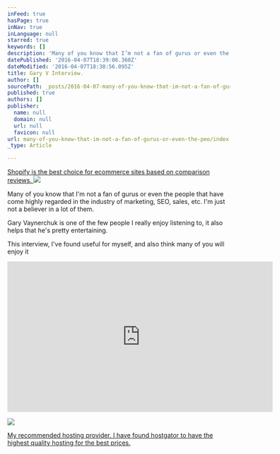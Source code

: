 ```yaml
---
inFeed: true
hasPage: true
inNav: true
inLanguage: null
starred: true
keywords: []
description: 'Many of you know that I’m not a fan of gurus or even the people that have come highly regarded in the industry of marketing, SEO, sales, etc. I’m just not a believer in a lot of them.'
datePublished: '2016-04-07T18:39:06.360Z'
dateModified: '2016-04-07T18:38:56.095Z'
title: Gary V Interview.
author: []
sourcePath: _posts/2016-04-07-many-of-you-know-that-im-not-a-fan-of-gurus-or-even-the-peo.md
published: true
authors: []
publisher:
  name: null
  domain: null
  url: null
  favicon: null
url: many-of-you-know-that-im-not-a-fan-of-gurus-or-even-the-peo/index.html
_type: Article

---
```

[Shopify is the best choice for ecommerce sites based on comparison reviews. 
][0]
![](https://the-grid-user-content.s3-us-west-2.amazonaws.com/aa2d959b-aab4-4e53-836e-1ccaeb764b93.jpg)

Many of you know that I'm not a fan of gurus or even the people that have come highly regarded in the industry of marketing, SEO, sales, etc. I'm just not a believer in a lot of them.

Gary Vaynerchuk is one of the few people I really enjoy listening to, it also helps that he's pretty entertaining.

This interview, I've found useful for myself, and also think many of you will enjoy it

<iframe width="600" height="340" src="https://www.youtube.com/embed/lsqaqRBTj_s" frameborder="0" allowfullscreen="allowfullscreen" style=""></iframe>

![](https://the-grid-user-content.s3-us-west-2.amazonaws.com/4557d32a-dc97-4218-a263-5733f25ad614.gif)

[My recommended hosting provider. I have found hostgator to have the highest quality hosting for the best prices. ][1]

[0]: http://1.shopifytrack.com/aff_c?offer_id=2&aff_id=7529
[1]: http://partners.hostgator.com/c/247150/177309/3094